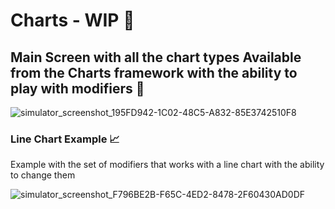 # Charts - WIP 🌱

## Main Screen with all the chart types Available from the Charts framework with the ability to play with modifiers 👾
![simulator_screenshot_195FD942-1C02-48C5-A832-85E3742510F8](https://github.com/999lama/Charts/assets/71217614/981f0077-dbe8-4204-9fd1-7863eb4303c8)



### Line Chart Example 📈

Example with the set of modifiers that works with a line chart with the ability to change them  

![simulator_screenshot_F796BE2B-F65C-4ED2-8478-2F60430AD0DF](https://github.com/999lama/Charts/assets/71217614/cecebad8-10f0-4a3e-b275-7e41c0a6becc)

